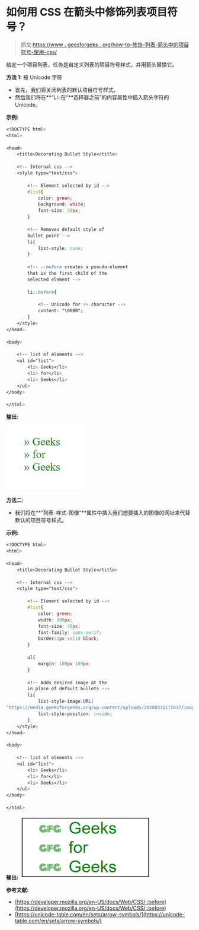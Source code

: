 # 如何用 CSS 在箭头中修饰列表项目符号？

> 原文:[https://www . geesforgeks . org/how-to-修饰-列表-箭头中的项目符号-使用-css/](https://www.geeksforgeeks.org/how-to-decorate-list-bullets-in-arrow-using-css/)

给定一个项目列表，任务是自定义列表的项目符号样式，并用箭头替换它。

**方法 1:** 按 Unicode 字符

*   首先，我们将关闭列表的默认项目符号样式。
*   然后我们将在**“Li::在“**选择器之前”的内容属性中插入箭头字符的 Unicode。

**示例:**

```css
<!DOCTYPE html>
<html>

<head>
    <title>Decorating Bullet Style</title>

    <!-- Internal css -->
    <style type="text/css">

        <!-- Element selected by id -->
        #list{
            color: green;
            background: white;
            font-size: 30px;
        }

        <!-- Removes default style of 
        bullet point -->
        li{
            list-style: none;
        }

        <!-- ::before creates a pseudo-element
        that is the first child of the 
        selected element -->

        li::before{

            <!-- Unicode for >> character -->
            content: "\00BB";
        }
    </style>
</head>

<body>

    <!-- list of elements -->
    <ul id="list">
        <li> Geeks</li>
        <li> for</li>
        <li> Geeks</li>
    </ul>
</body>

</html>
```

**输出:**

![](img/e49e7fb977ebad302b9693fbb6dc6863.png)

**方法二:**

*   我们将在**“列表-样式-图像”**属性中插入我们想要插入的图像的网址来代替默认的项目符号样式。

**示例:**

```css
<!DOCTYPE html>
<html>

<head>
    <title>Decorating Bullet Style</title>

    <!-- Internal css -->
    <style type="text/css">

        <!-- Element selected by id -->
        #list{
            color: green;
            width: 300px;
            font-size: 45px;
            font-family: sans-serif;
            border:2px solid black;
        }

        ul{
            margin: 100px 100px;
        }

        <!-- Adds desired image at the 
        in place of default bullets -->
        li{
            list-style-image:URL(
'https://media.geeksforgeeks.org/wp-content/uploads/20200331172037/image47.png');
            list-style-position: inside;
        }
    </style>
</head>

<body>

    <!-- list of elements -->
    <ul id="list">
        <li> Geeks</li>
        <li> for</li>
        <li> Geeks</li>
    </ul>
</body>

</html>
```

**输出:**
![](img/8ba24ce3142255df93362de672ce5ea6.png)

**参考文献:**

*   [https://developer.mozilla.org/en-US/docs/Web/CSS/::before](https://developer.mozilla.org/en-US/docs/Web/CSS/::before)
*   [https://unicode-table.com/en/sets/arrow-symbols/](https://unicode-table.com/en/sets/arrow-symbols/)